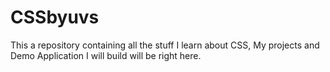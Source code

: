 # CSSbyuvs
This a repository containing all the stuff I learn about CSS, My projects and Demo Application I will build will be right here.
